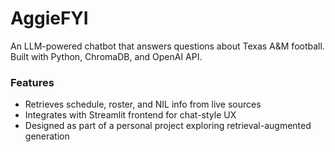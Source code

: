 # AggieFYI
An LLM-powered chatbot that answers questions about Texas A&M football.  
Built with Python, ChromaDB, and OpenAI API.  

### Features
- Retrieves schedule, roster, and NIL info from live sources  
- Integrates with Streamlit frontend for chat-style UX  
- Designed as part of a personal project exploring retrieval-augmented generation
